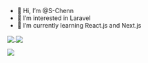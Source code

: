 - 👋 Hi, I’m @S-Chenn
- 👀 I’m interested in Laravel
- 🌱 I’m currently learning React.js and Next.js

<!---
S-Chenn/S-Chenn is a ✨ special ✨ repository because its `README.md` (this file) appears on your GitHub profile.
You can click the Preview link to take a look at your changes.
--->
<a href="https://github.com/anuraghazra/github-readme-stats">
  <img align="center" src="https://github-readme-stats.vercel.app/api?username=S-Chenn&count_private=true&show_icons=true&theme=github_dark" />
</a>
<a href="https://github.com/anuraghazra/demo-app">
  <img align="center" src="https://github-readme-stats.vercel.app/api/top-langs/?username=S-Chenn&layout=compact&theme=github_dark" />
</a>

![](https://github-profile-summary-cards.vercel.app/api/cards/profile-details?username=S-Chenn&theme=github_dark)
